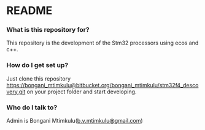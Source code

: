 # README #

### What is this repository for? ###

This repository is the development of the Stm32 processors using ecos and c++.

### How do I get set up? ###

Just clone this repository <https://bongani_mtimkulu@bitbucket.org/bongani_mtimkulu/stm32f4_descovery.git> on your project folder and start developing.

### Who do I talk to? ###
Admin is Bongani Mtimkulu(b.v.mtimkulu@gmail.com)